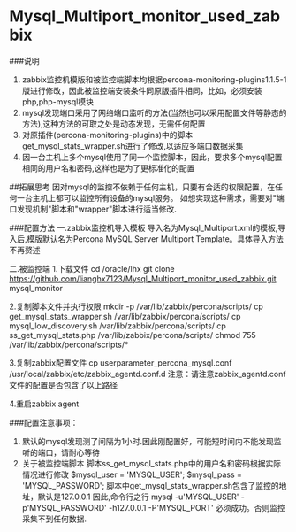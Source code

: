 # Mysql_Multiport_monitor_used_zabbix

###说明
1. zabbix监控机模版和被监控端脚本均根据percona-monitoring-plugins1.1.5-1版进行修改，因此被监控端安装条件同原版插件相同，比如，必须安装php,php-mysql模块   
2. mysql发现端口采用了网络端口监听的方法(当然也可以采用配置文件等静态的方法),这种方法的可取之处是动态发现，无需任何配置   
3. 对原插件(percona-monitoring-plugins)中的脚本get_mysql_stats_wrapper.sh进行了修改,以适应多端口数据采集   
4. 因一台主机上多个mysql使用了同一个监控脚本，因此，要求多个mysql配置相同的用户名和密码,这样也是为了更标准化的配置   

##拓展思考
因对mysql的监控不依赖于任何主机，只要有合适的权限配置，在任何一台主机上都可以监控所有设备的mysql服务。
如想实现这种需求，需要对"端口发现机制"脚本和"wrapper"脚本进行适当修改.


###配置方法
一.zabbix监控机导入模板
导入名为Mysql_Multiport.xml的模板,导入后,模版默认名为Percona MySQL Server Multiport Template。具体导入方法不再赘述

二.被监控端
1.下载文件
cd /oracle/lhx
git clone https://github.com/lianghx7123/Mysql_Multiport_monitor_used_zabbix.git mysql_monitor

2.复制脚本文件并执行权限
mkdir -p /var/lib/zabbix/percona/scripts/
cp get_mysql_stats_wrapper.sh /var/lib/zabbix/percona/scripts/
cp mysql_low_discovery.sh /var/lib/zabbix/percona/scripts/
cp ss_get_mysql_stats.php /var/lib/zabbix/percona/scripts/
chmod 755 /var/lib/zabbix/percona/scripts/*

3.复制zabbix配置文件
cp userparameter_percona_mysql.conf /usr/local/zabbix/etc/zabbix_agentd.conf.d
注意：请注意zabbix_agentd.conf文件的配置是否包含了以上路径

4.重启zabbix agent

###配置注意事项：

1. 默认的mysql发现测了间隔为1小时.因此刚配置好，可能短时间内不能发现监听的端口，请耐心等待
2. 关于被监控端脚本
	脚本ss_get_mysql_stats.php中的用户名和密码根据实际情况进行修改
		$mysql_user = 'MYSQL_USER';
		$mysql_pass = 'MYSQL_PASSWORD';
	脚本中get_mysql_stats_wrapper.sh包含了监控的地址，默认是127.0.0.1
	因此,命令行之行 mysql -u'MYSQL_USER' -p'MYSQL_PASSWORD' -h127.0.0.1 -P'MYSQL_PORT' 必须成功。否则监控采集不到任何数据.


